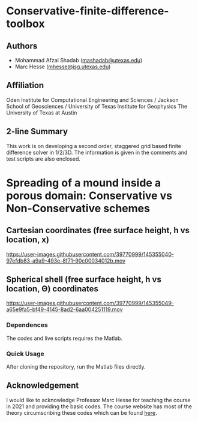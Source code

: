 
# Conservative-finite-difference-toolbox
## Authors
- Mohammad Afzal Shadab (mashadab@utexas.edu)
- Marc Hesse (mhesse@jsg.utexas.edu)

## Affiliation
Oden Institute for Computational Engineering and Sciences / Jackson School of Geosciences / University of Texas Institute for Geophysics
The University of Texas at Austin

## 2-line Summary
This work is on developing a second order, staggered grid based finite difference solver in 1/2/3D. The information is given in the comments and test scripts are also enclosed.

# Spreading of a mound inside a porous domain: Conservative vs Non-Conservative schemes
## Cartesian coordinates (free surface height, h vs location, x) 


https://user-images.githubusercontent.com/39770999/145355040-97efdb83-a9a9-493e-8f71-90c00034012b.mov


## Spherical shell (free surface height, h vs location, Θ) coordinates


https://user-images.githubusercontent.com/39770999/145355049-a65e9fa5-bf49-4145-8ad2-6aa004251119.mov


### Dependences

The codes and live scripts requires the Matlab.

### Quick Usage
After cloning the repository, run the Matlab files directly.

## Acknowledgement
I would like to acknowledge Professor Marc Hesse for teaching the course in 2021 and providing the basic codes. The course website has most of the theory circumscribing these codes which can be found [here](https://mhesse.github.io/numerical_modeling/Spring2021.html).
